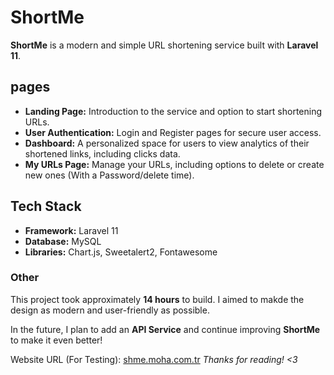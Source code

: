 # ShortMe

**ShortMe** is a modern and simple URL shortening service built with **Laravel 11**.

## pages
- **Landing Page:** Introduction to the service and option to start shortening URLs.
- **User Authentication:** Login and Register pages for secure user access.
- **Dashboard:** A personalized space for users to view analytics of their shortened links, including clicks data.
- **My URLs Page:** Manage your URLs, including options to delete or create new ones (With a Password/delete time).

## Tech Stack
- **Framework:** Laravel 11
- **Database:** MySQL
- **Libraries:** Chart.js, Sweetalert2, Fontawesome

### Other
This project took approximately **14 hours** to build. I aimed to makde the design as modern and user-friendly as possible.

In the future, I plan to add an **API Service** and continue improving **ShortMe** to make it even better!

Website URL (For Testing): [shme.moha.com.tr](https://shme.moha.com.tr/) 
*Thanks for reading! <3*
